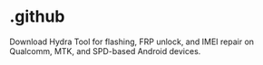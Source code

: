 # .github
Download Hydra Tool for flashing, FRP unlock, and IMEI repair on Qualcomm, MTK, and SPD-based Android devices.

